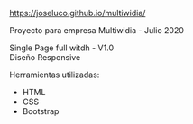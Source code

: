 https://joseluco.github.io/multiwidia/

Proyecto para empresa Multiwidia - Julio 2020

Single Page full witdh - V1.0
<br>
Diseño Responsive

Herramientas utilizadas:

<ul>
  <li>HTML</li>
  <li>CSS</li>
  <li>Bootstrap</li>
</ul>

